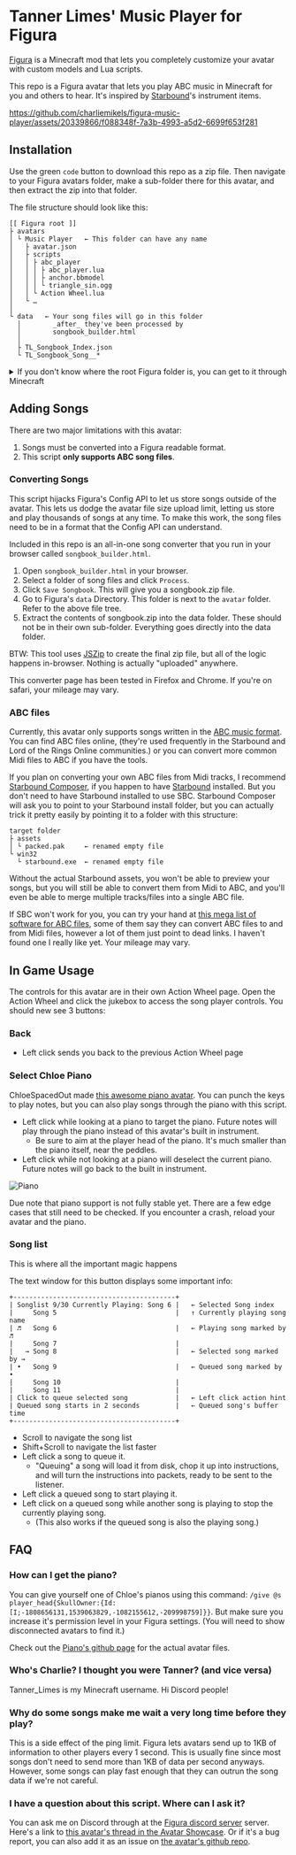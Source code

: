 # Tanner Limes' Music Player for Figura

[Figura](https://github.com/Kingdom-of-The-Moon/FiguraRewriteRewrite) is a Minecraft mod that lets you completely customize your avatar with custom models and Lua scripts.

This repo is a Figura avatar that lets you play ABC music in Minecraft for you and others to hear. It's inspired by [Starbound](https://store.steampowered.com/app/211820/Starbound/)'s instrument items.

<!-- ↓ demo video of the avatar playing the chorus to "Revenge" by Captainsparklez ↓ -->
https://github.com/charliemikels/figura-music-player/assets/20339866/f088348f-7a3b-4993-a5d2-6699f653f281

## Installation

Use the green `code` button to download this repo as a zip file. Then navigate to your Figura avatars folder, make a sub-folder there for this avatar, and then extract the zip into that folder. 

The file structure should look like this:

```
[[ Figura root ]]
├ avatars
│ └ Music Player   ← This folder can have any name
│   ├ avatar.json
│   ├ scripts
│   │ ├ abc_player
│   │ │ ├ abc_player.lua
│   │ │ ├ anchor.bbmodel
│   │ │ └ triangle_sin.ogg
│   │ └ Action Wheel.lua
│   └ …
│
└ data   ← Your song files will go in this folder
  │        _after_ they've been processed by
  │        songbook_builder.html
  │
  ├ TL_Songbook_Index.json
  └ TL_Songbook_Song__*
```

<details>
<summary>If you don't know where the root Figura folder is, you can get to it through Minecraft</summary>
<ol>
	<li>Open Minecraft.</li>
	<li>Open the Figura menu.</li>
	<li>Click the folder icon in the upper left.<br>This should open your file browser.</li>
	<li>Navigate up one folder.<br>You should see your <code>avatar</code> folder here.</li>
	<li>Open or create the <code>data</code> folder.</li>
	<li>Your destination is on the left.</li>
</ol>
</details>

## Adding Songs

There are two major limitations with this avatar:

1. Songs must be converted into a Figura readable format.
2. This script **only supports ABC song files**.

### Converting Songs

This script hijacks Figura's Config API to let us store songs outside of the avatar. This lets us dodge the avatar file size upload limit, letting us store and play thousands of songs at any time. To make this work, the song files need to be in a format that the Config API can understand. 

Included in this repo is an all-in-one song converter that you run in your browser called `songbook_builder.html`. 

1. Open `songbook_builder.html` in your browser.
2. Select a folder of song files and click `Process`. 
3. Click `Save Songbook`. This will give you a songbook.zip file. 
4. Go to Figura's `data` Directory. 
   This folder is next to the `avatar` folder. Refer to the above file tree. 
5. Extract the contents of songbook.zip into the data folder. These should not be in their own sub-folder. Everything goes directly into the data folder. 

BTW: This tool uses [JSZip](https://stuk.github.io/jszip/) to create the final zip file, but all of the logic happens in-browser. Nothing is actually "uploaded" anywhere. 

This converter page has been tested in Firefox and Chrome. If you're on safari, your mileage may vary. 

### ABC files

Currently, this avatar only supports songs written in the [ABC music format](https://abcnotation.com/). You can find ABC files online, (they're used frequently in the Starbound and Lord of the Rings Online communities.) or you can convert more common Midi files to ABC if you have the tools. 

If you plan on converting your own ABC files from Midi tracks, I recommend [Starbound Composer](http://www.starboundcomposer.com/), if you happen to have [Starbound](https://store.steampowered.com/app/211820/Starbound/) installed. But you don't need to have Starbound installed to use SBC. Starbound Composer will ask you to point to your Starbound install folder, but you can actually trick it pretty easily by pointing it to a folder with this structure:

```
target folder
├ assets
│ └ packed.pak     ← renamed empty file
└ win32
  └ starbound.exe  ← renamed empty file
```

Without the actual Starbound assets, you won't be able to preview your songs, but you will still be able to convert them from Midi to ABC, and you'll even be able to merge multiple tracks/files into a single ABC file.

If SBC won't work for you, you can try your hand at [this mega list of software for ABC files](https://abcnotation.com/software), some of them say they can convert ABC files to and from Midi files, however a lot of them just point to dead links. I haven't found one I really like yet. Your mileage may vary. <!-- However, [MidiZyx2abc](http://www.midicond.de/Freeware/index_en.html#MidiZyx2abc) might be pretty reasonable? -->

## In Game Usage

The controls for this avatar are in their own Action Wheel page. Open the Action Wheel and click the jukebox to access the song player controls. You should new see 3 buttons:

### Back

- Left click sends you back to the previous Action Wheel page

### Select Chloe Piano

ChloeSpacedOut made [this awesome piano avatar](https://github.com/ChloeSpacedOut/figura-piano). You can punch the keys to play notes, but you can also play songs through the piano with this script.

- Left click while looking at a piano to target the piano. Future notes will play through the piano instead of this avatar's built in instrument.
  - Be sure to aim at the player head of the piano. It's much smaller than the piano itself, near the peddles.
- Left click while not looking at a piano will deselect the current piano. Future notes will go back to the built in instrument.

![Piano](https://github.com/charliemikels/figura-music-player/assets/20339866/6faf6149-af74-4816-b3d1-93efe11bdb24)

Due note that piano support is not fully stable yet. There are a few edge cases that still need to be checked. If you encounter a crash, reload your avatar and the piano.

### Song list

This is where all the important magic happens

The text window for this button displays some important info:

```
+-----------------------------------------+
| Songlist 9/30 Currently Playing: Song 6 |   ← Selected Song index
|     Song 5                              |   ↑ Currently playing song name
| ♬   Song 6                              |   ← Playing song marked by ♬
|     Song 7                              |
|   → Song 8                              |   ← Selected song marked by →
| •   Song 9                              |   ← Queued song marked by •
|     Song 10                             |   
|     Song 11                             |
| Click to queue selected song            |   ← Left click action hint
| Queued song starts in 2 seconds         |   ← Queued song's buffer time
+-----------------------------------------+
```

- Scroll to navigate the song list
- Shift+Scroll to navigate the list faster
- Left click a song to queue it.
  - "Queuing" a song will load it from disk, chop it up into instructions, and will turn the instructions into packets, ready to be sent to the listener.
- Left click a queued song to start playing it.
- Left click on a queued song while another song is playing to stop the currently playing song.
  - (This also works if the queued song is also the playing song.)

## FAQ

### How can I get the piano?

You can give yourself one of Chloe's pianos using this command: `/give @s player_head{SkullOwner:{Id:[I;-1808656131,1539063829,-1082155612,-209998759]}}`. But make sure you increase it's permission level in your Figura settings. (You will need to show disconnected avatars to find it.)

Check out the [Piano's github page](https://github.com/ChloeSpacedOut/figura-piano) for the actual avatar files. 

### Who's Charlie? I thought you were Tanner? (and vice versa)

Tanner_Limes is my Minecraft username. Hi Discord people!

### Why do some songs make me wait a very long time before they play?

This is a side effect of the ping limit. Figura lets avatars send up to 1KB of information to other players every 1 second. This is usually fine since most songs don't need to send more than 1KB of data per second anyways. However, some songs can play fast enough that they can outrun the song data if we're not careful.

### I have a question about this script. Where can I ask it?

You can ask me on Discord through at the [Figura discord server](https://discord.gg/figuramc) server. Here's a link to [this avatar's thread in the Avatar Showcase](https://discord.com/channels/1129805506354085959/1162880279996792922). Or if it's a bug report, you can also add it as an issue on [the avatar's github repo](https://github.com/charliemikels/figura-music-player/issues).
